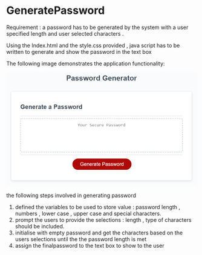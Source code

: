 # GeneratePassword
Requirement : a password has to be generated by the system with a user specified length and user selected characters .

Using the Index.html and the style.css provided , java script has to be written to generate and show the password in the text box

The following image demonstrates the application functionality:

![password generator demo](./Assets/03-javascript-homework-demo.png)

the following steps involved in generating password 

1. defined the variables to be used to store value : password length , numbers , lower case , upper case and special characters.
2. prompt the users to provide the selections : length , type of characters should be included.
3. initialise with empty password and get the characters based on the users selections until the the password length is met 
4. assign the finalpassword to the text box to show to the user


